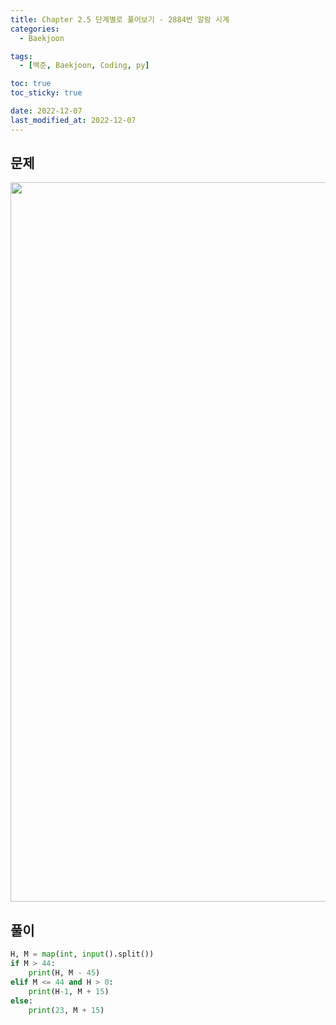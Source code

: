 ```yaml
---
title: Chapter 2.5 단계별로 풀어보기 - 2884번 알람 시계
categories: 
  - Baekjoon

tags:
  - [백준, Baekjoon, Coding, py]

toc: true
toc_sticky: true

date: 2022-12-07
last_modified_at: 2022-12-07 
---
```


## 문제
<p align = "center">
<img width="1151" alt="image" src="https://user-images.githubusercontent.com/111734605/206147827-e00bb6e8-899e-4b29-bc59-10a66201f892.png">
</p>

## 풀이
```python
H, M = map(int, input().split())
if M > 44:
    print(H, M - 45)
elif M <= 44 and H > 0:
    print(H-1, M + 15)
else:
    print(23, M + 15)
```
